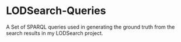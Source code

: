 LODSearch-Queries
=================

A Set of SPARQL queries used in generating the ground truth from the search results in my LODSearch project.
